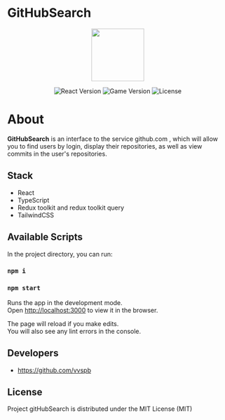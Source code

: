 # GitHubSearch

<p align="center">
      <img src="https://images.squarespace-cdn.com/content/v1/5f19ff402084057c684b61b8/36b08d30-2026-4a60-a770-145aa1001b0b/process-icons-01.png" width="120">
</p>

<p align="center">
   <img src="https://img.shields.io/badge/Engine-React%2018.0.2-blue" alt="React Version">
   <img src="https://img.shields.io/badge/Version-v1.0-purple" alt="Game Version">
   <img src="https://img.shields.io/badge/License-MIT-green" alt="License">
</p>

# About

**GitHubSearch** is an interface to the service github.com , which will allow you to find users by login, display their repositories, as well as view commits in the user's repositories.

## Stack

- React
- TypeScript
- Redux toolkit and redux toolkit query
- TailwindCSS


## Available Scripts

In the project directory, you can run:

### `npm i`
### `npm start`

Runs the app in the development mode.\
Open [http://localhost:3000](http://localhost:3000) to view it in the browser.

The page will reload if you make edits.\
You will also see any lint errors in the console.

## Developers

- https://github.com/vvspb


## License

Project gitHubSearch is distributed under the MIT License (MIT)
